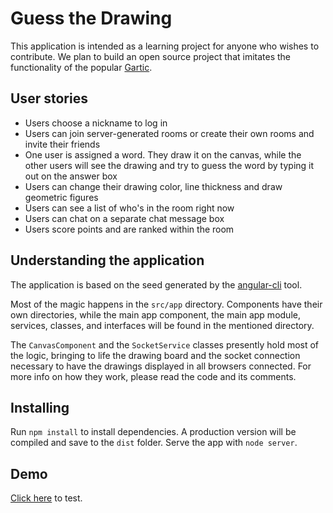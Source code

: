 # Guess the Drawing

This application is intended as a learning project for anyone who wishes to contribute. We plan to build an open source project that imitates the functionality of the popular [Gartic](www.gartic.io).

## User stories

* Users choose a nickname to log in
* Users can join server-generated rooms or create their own rooms and invite their friends
* One user is assigned a word. They draw it on the canvas, while the other users will see the drawing and try to guess the word by typing it out on the answer box
* Users can change their drawing color, line thickness and draw geometric figures
* Users can see a list of who's in the room right now
* Users can chat on a separate chat message box  
* Users score points and are ranked within the room

## Understanding the application

The application is based on the seed generated by the [angular-cli](https://github.com/angular/angular-cli) tool.

Most of the magic happens in the `src/app` directory. Components have their own directories, while the main app component, the main app module, services, classes, and interfaces will be found in the mentioned directory.

The `CanvasComponent` and the `SocketService` classes presently hold most of the logic, bringing to life the drawing board and the socket connection necessary to have the drawings displayed in all browsers connected. For more info on how they work, please read the code and its comments.

## Installing

Run `npm install` to install dependencies. A production version will be compiled and save to the `dist` folder. Serve the app with `node server`.

## Demo
[Click here](https://guess-the-drawing.herokuapp.com) to test.
